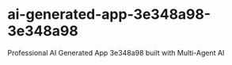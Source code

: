 # ai-generated-app-3e348a98-3e348a98
Professional AI Generated App 3e348a98 built with Multi-Agent AI
